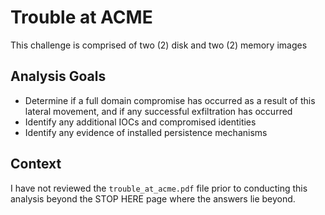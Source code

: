 # Trouble at ACME

This challenge is comprised of two (2) disk and two (2) memory images

## Analysis Goals

* Determine if a full domain compromise has occurred as a result of this lateral movement, and if any successful exfiltration has occurred
* Identify any additional IOCs and compromised identities
* Identify any evidence of installed persistence mechanisms

## Context

I have not reviewed the `trouble_at_acme.pdf` file prior to conducting this analysis beyond the STOP HERE page where the answers lie beyond. 
